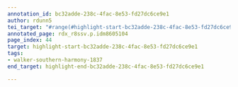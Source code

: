 ```yaml
---
annotation_id: bc32adde-238c-4fac-8e53-fd27dc6ce9e1
author: rdunn5
tei_target: "#range(#highlight-start-bc32adde-238c-4fac-8e53-fd27dc6ce9e1, #highlight-end-bc32adde-238c-4fac-8e53-fd27dc6ce9e1)"
annotated_page: rdx_r8ssv.p.idm8605104
page_index: 44
target: highlight-start-bc32adde-238c-4fac-8e53-fd27dc6ce9e1
tags:
- walker-southern-harmony-1837
end_target: highlight-end-bc32adde-238c-4fac-8e53-fd27dc6ce9e1

---
```

